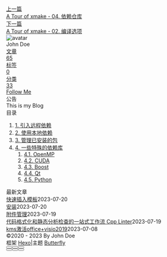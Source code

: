 <!DOCTYPE html><html lang="zh-CN" data-theme="light"><head><meta charset="UTF-8"><meta http-equiv="X-UA-Compatible" content="IE=edge"><meta name="viewport" content="width=device-width, initial-scale=1.0, maximum-scale=1.0"><title>A Tour of xmake - 03. 依赖管理 | Hexo</title><meta name="author" content="John Doe"><meta name="copyright" content="John Doe"><meta name="format-detection" content="telephone=no"><meta name="theme-color" content="#ffffff"><meta name="description" content="引入远程依赖xmake中引入远程依赖的形式非常简单，一行add_requires语句即可。以imgui为例，建立目录结构如下 1234root|- src    |- main.cpp|- xmake.lua  源文件来自imgui的示例文件main.cpp，在文件的开头需要加一行#include &quot;imgui_impl_opengl3_loader.h&quot;。xmake.lua文">
<meta property="og:type" content="article">
<meta property="og:title" content="A Tour of xmake - 03. 依赖管理">
<meta property="og:url" content="http://example.com/posts/%E5%AD%A6%E4%B9%A0/Xmake/a-tour-of-xmake-03-%E4%BE%9D%E8%B5%96%E7%AE%A1%E7%90%86.md">
<meta property="og:site_name" content="Hexo">
<meta property="og:description" content="引入远程依赖xmake中引入远程依赖的形式非常简单，一行add_requires语句即可。以imgui为例，建立目录结构如下 1234root|- src    |- main.cpp|- xmake.lua  源文件来自imgui的示例文件main.cpp，在文件的开头需要加一行#include &quot;imgui_impl_opengl3_loader.h&quot;。xmake.lua文">
<meta property="og:locale" content="zh_CN">
<meta property="og:image" content="https://i.loli.net/2021/02/24/5O1day2nriDzjSu.png">
<meta property="article:published_time" content="2023-05-04T02:09:52.000Z">
<meta property="article:modified_time" content="2023-05-04T02:14:50.184Z">
<meta property="article:author" content="John Doe">
<meta name="twitter:card" content="summary">
<meta name="twitter:image" content="https://i.loli.net/2021/02/24/5O1day2nriDzjSu.png"><link rel="shortcut icon" href="/img/web/favicon.png"><link rel="canonical" href="http://example.com/posts/%E5%AD%A6%E4%B9%A0/Xmake/a-tour-of-xmake-03-%E4%BE%9D%E8%B5%96%E7%AE%A1%E7%90%86.md"><link rel="preconnect" href="//cdn.jsdelivr.net"/><link rel="preconnect" href="//busuanzi.ibruce.info"/><link rel="stylesheet" href="/css/index.css"><link rel="stylesheet" href="https://cdn.jsdelivr.net/npm/@fortawesome/fontawesome-free/css/all.min.css" media="print" onload="this.media='all'"><link rel="stylesheet" href="https://cdn.jsdelivr.net/npm/@fancyapps/ui/dist/fancybox.min.css" media="print" onload="this.media='all'"><script>const GLOBAL_CONFIG = { 
  root: '/',
  algolia: undefined,
  localSearch: undefined,
  translate: undefined,
  noticeOutdate: undefined,
  highlight: {"plugin":"highlighjs","highlightCopy":true,"highlightLang":true,"highlightHeightLimit":false},
  copy: {
    success: '复制成功',
    error: '复制错误',
    noSupport: '浏览器不支持'
  },
  relativeDate: {
    homepage: false,
    post: false
  },
  runtime: '',
  date_suffix: {
    just: '刚刚',
    min: '分钟前',
    hour: '小时前',
    day: '天前',
    month: '个月前'
  },
  copyright: undefined,
  lightbox: 'fancybox',
  Snackbar: undefined,
  source: {
    justifiedGallery: {
      js: 'https://cdn.jsdelivr.net/npm/flickr-justified-gallery/dist/fjGallery.min.js',
      css: 'https://cdn.jsdelivr.net/npm/flickr-justified-gallery/dist/fjGallery.min.css'
    }
  },
  isPhotoFigcaption: false,
  islazyload: false,
  isAnchor: false,
  percent: {
    toc: true,
    rightside: false,
  }
}</script><script id="config-diff">var GLOBAL_CONFIG_SITE = {
  title: 'A Tour of xmake - 03. 依赖管理',
  isPost: true,
  isHome: false,
  isHighlightShrink: false,
  isToc: true,
  postUpdate: '2023-05-04 10:14:50'
}</script><noscript><style type="text/css">
  #nav {
    opacity: 1
  }
  .justified-gallery img {
    opacity: 1
  }

  #recent-posts time,
  #post-meta time {
    display: inline !important
  }
</style></noscript><script>(win=>{
    win.saveToLocal = {
      set: function setWithExpiry(key, value, ttl) {
        if (ttl === 0) return
        const now = new Date()
        const expiryDay = ttl * 86400000
        const item = {
          value: value,
          expiry: now.getTime() + expiryDay,
        }
        localStorage.setItem(key, JSON.stringify(item))
      },

      get: function getWithExpiry(key) {
        const itemStr = localStorage.getItem(key)

        if (!itemStr) {
          return undefined
        }
        const item = JSON.parse(itemStr)
        const now = new Date()

        if (now.getTime() > item.expiry) {
          localStorage.removeItem(key)
          return undefined
        }
        return item.value
      }
    }
  
    win.getScript = url => new Promise((resolve, reject) => {
      const script = document.createElement('script')
      script.src = url
      script.async = true
      script.onerror = reject
      script.onload = script.onreadystatechange = function() {
        const loadState = this.readyState
        if (loadState && loadState !== 'loaded' && loadState !== 'complete') return
        script.onload = script.onreadystatechange = null
        resolve()
      }
      document.head.appendChild(script)
    })
  
    win.getCSS = (url,id = false) => new Promise((resolve, reject) => {
      const link = document.createElement('link')
      link.rel = 'stylesheet'
      link.href = url
      if (id) link.id = id
      link.onerror = reject
      link.onload = link.onreadystatechange = function() {
        const loadState = this.readyState
        if (loadState && loadState !== 'loaded' && loadState !== 'complete') return
        link.onload = link.onreadystatechange = null
        resolve()
      }
      document.head.appendChild(link)
    })
  
      win.activateDarkMode = function () {
        document.documentElement.setAttribute('data-theme', 'dark')
        if (document.querySelector('meta[name="theme-color"]') !== null) {
          document.querySelector('meta[name="theme-color"]').setAttribute('content', '#0d0d0d')
        }
      }
      win.activateLightMode = function () {
        document.documentElement.setAttribute('data-theme', 'light')
        if (document.querySelector('meta[name="theme-color"]') !== null) {
          document.querySelector('meta[name="theme-color"]').setAttribute('content', '#ffffff')
        }
      }
      const t = saveToLocal.get('theme')
    
          if (t === 'dark') activateDarkMode()
          else if (t === 'light') activateLightMode()
        
      const asideStatus = saveToLocal.get('aside-status')
      if (asideStatus !== undefined) {
        if (asideStatus === 'hide') {
          document.documentElement.classList.add('hide-aside')
        } else {
          document.documentElement.classList.remove('hide-aside')
        }
      }
    
    const detectApple = () => {
      if(/iPad|iPhone|iPod|Macintosh/.test(navigator.userAgent)){
        document.documentElement.classList.add('apple')
      }
    }
    detectApple()
    })(window)</script><meta name="generator" content="Hexo 6.3.0"></head><body><div id="sidebar"><div id="menu-mask"></div><div id="sidebar-menus"><div class="avatar-img is-center"><img src="https://i.loli.net/2021/02/24/5O1day2nriDzjSu.png" onerror="onerror=null;src='/img/web/friend_404.gif'" alt="avatar"/></div><div class="sidebar-site-data site-data is-center"><a href="/archives/"><div class="headline">文章</div><div class="length-num">65</div></a><a href="/tags/"><div class="headline">标签</div><div class="length-num">0</div></a><a href="/categories/"><div class="headline">分类</div><div class="length-num">33</div></a></div><hr/><div class="menus_items"><div class="menus_item"><a class="site-page" href="/"><i class="fa-fw fas fa-home"></i><span> 首页</span></a></div><div class="menus_item"><a class="site-page" href="/archives/"><i class="fa-fw fas fa-archive"></i><span> 时间轴</span></a></div><div class="menus_item"><a class="site-page" href="/tags/"><i class="fa-fw fas fa-tags"></i><span> 标签</span></a></div><div class="menus_item"><a class="site-page" href="/categories/"><i class="fa-fw fas fa-folder-open"></i><span> 分类</span></a></div><div class="menus_item"><a class="site-page" href="/link/"><i class="fa-fw fas fa-link"></i><span> 友链</span></a></div><div class="menus_item"><a class="site-page" href="/about/"><i class="fa-fw fas fa-heart"></i><span> 关于</span></a></div></div></div></div><div class="post" id="body-wrap"><header class="post-bg" id="page-header" style="background: linear-gradient(20deg, #0062be, #925696, #cc426e, #fb0347)"><nav id="nav"><span id="blog-info"><a href="/" title="Hexo"><span class="site-name">Hexo</span></a></span><div id="menus"><div class="menus_items"><div class="menus_item"><a class="site-page" href="/"><i class="fa-fw fas fa-home"></i><span> 首页</span></a></div><div class="menus_item"><a class="site-page" href="/archives/"><i class="fa-fw fas fa-archive"></i><span> 时间轴</span></a></div><div class="menus_item"><a class="site-page" href="/tags/"><i class="fa-fw fas fa-tags"></i><span> 标签</span></a></div><div class="menus_item"><a class="site-page" href="/categories/"><i class="fa-fw fas fa-folder-open"></i><span> 分类</span></a></div><div class="menus_item"><a class="site-page" href="/link/"><i class="fa-fw fas fa-link"></i><span> 友链</span></a></div><div class="menus_item"><a class="site-page" href="/about/"><i class="fa-fw fas fa-heart"></i><span> 关于</span></a></div></div><div id="toggle-menu"><a class="site-page" href="javascript:void(0);"><i class="fas fa-bars fa-fw"></i></a></div></div></nav><div id="post-info"><h1 class="post-title">A Tour of xmake - 03. 依赖管理</h1><div id="post-meta"><div class="meta-firstline"><span class="post-meta-date"><i class="far fa-calendar-alt fa-fw post-meta-icon"></i><span class="post-meta-label">发表于</span><time class="post-meta-date-created" datetime="2023-05-04T02:09:52.000Z" title="发表于 2023-05-04 10:09:52">2023-05-04</time><span class="post-meta-separator">|</span><i class="fas fa-history fa-fw post-meta-icon"></i><span class="post-meta-label">更新于</span><time class="post-meta-date-updated" datetime="2023-05-04T02:14:50.184Z" title="更新于 2023-05-04 10:14:50">2023-05-04</time></span><span class="post-meta-categories"><span class="post-meta-separator">|</span><i class="fas fa-inbox fa-fw post-meta-icon"></i><a class="post-meta-categories" href="/categories/%E5%AD%A6%E4%B9%A0/">学习</a><i class="fas fa-angle-right post-meta-separator"></i><i class="fas fa-inbox fa-fw post-meta-icon"></i><a class="post-meta-categories" href="/categories/%E5%AD%A6%E4%B9%A0/Xmake/">Xmake</a></span></div><div class="meta-secondline"><span class="post-meta-separator">|</span><span class="post-meta-pv-cv" id="" data-flag-title="A Tour of xmake - 03. 依赖管理"><i class="far fa-eye fa-fw post-meta-icon"></i><span class="post-meta-label">阅读量:</span><span id="busuanzi_value_page_pv"><i class="fa-solid fa-spinner fa-spin"></i></span></span></div></div></div></header><main class="layout" id="content-inner"><div id="post"><article class="post-content" id="article-container"><h2 id="引入远程依赖"><a href="#引入远程依赖" class="headerlink" title="引入远程依赖"></a>引入远程依赖</h2><p>xmake中引入远程依赖的形式非常简单，一行<code>add_requires</code>语句即可。以imgui为例，建立目录结构如下</p>
<figure class="highlight text"><table><tr><td class="gutter"><pre><span class="line">1</span><br><span class="line">2</span><br><span class="line">3</span><br><span class="line">4</span><br></pre></td><td class="code"><pre><span class="line">root</span><br><span class="line">|- src</span><br><span class="line">    |- main.cpp</span><br><span class="line">|- xmake.lua</span><br></pre></td></tr></table></figure>

<p>源文件来自imgui的示例文件<a href="https://link.zhihu.com/?target=https://github.com/ocornut/imgui/blob/v1.88/examples/example_glfw_opengl3/main.cpp">main.cpp</a>，在文件的开头需要加一行<code>#include &quot;imgui_impl_opengl3_loader.h&quot;</code>。xmake.lua文件内容如下</p>
<figure class="highlight lua"><table><tr><td class="gutter"><pre><span class="line">1</span><br><span class="line">2</span><br><span class="line">3</span><br><span class="line">4</span><br><span class="line">5</span><br><span class="line">6</span><br></pre></td><td class="code"><pre><span class="line">add_rules(<span class="string">&quot;mode.debug&quot;</span>, <span class="string">&quot;mode.release&quot;</span>)</span><br><span class="line">add_requires(<span class="string">&quot;imgui 1.88&quot;</span>, &#123;configs = &#123;glfw_opengl3 = <span class="literal">true</span>&#125;&#125;)</span><br><span class="line">target(<span class="string">&quot;imgui-demo&quot;</span>)</span><br><span class="line">    set_kind(<span class="string">&quot;binary&quot;</span>)</span><br><span class="line">    add_files(<span class="string">&quot;src/main.cpp&quot;</span>)</span><br><span class="line">    add_packages(<span class="string">&quot;imgui&quot;</span>)</span><br></pre></td></tr></table></figure>

<p>这里用到了<code>add_requires</code>语句。这一语句的基本用法为</p>
<figure class="highlight lua"><table><tr><td class="gutter"><pre><span class="line">1</span><br></pre></td><td class="code"><pre><span class="line">add_requires(<span class="string">&quot;&lt;package&gt; &lt;version-range&gt;&quot;</span>, &#123;&lt;options&gt;, configs = &#123;&lt;<span class="built_in">config</span>-options&gt;&#125;&#125;)</span><br></pre></td></tr></table></figure>

<ul>
<li><p><code>&lt;package&gt;</code>顾名思义表示包名，一个包在xmake-repo中的名字可能与想象中不同，这时需要到<a href="https://link.zhihu.com/?target=https://xrepo.xmake.io/%23/">xrepo</a>网站查证，或者在本地命令行运行<code>xrepo search &lt;package&gt;</code>来查证。如果需要的包尚未收录，也不用着急，后面还会介绍其他引入依赖的方式。</p>
</li>
<li><p><code>&lt;version-range&gt;</code>表示版本范围。xmake支持多种版本范围声明，以下几种声明都是合法的：</p>
</li>
<li><p><code>mylib 1.x</code></p>
</li>
<li><p><code>mylib &gt;=1.0.0 &lt;1.2.0</code></p>
</li>
<li><p><code>mylib ~1.0.3</code> 详细的语义版本范围见<a href="https://link.zhihu.com/?target=https://github.com/uael/sv%23versions">uael&#x2F;sv</a>。</p>
</li>
<li><p><code>&lt;options&gt;</code>包含了一系列限定选项，例如<code>&#123;system = true&#125;</code>表示仅从系统查找，<code>&#123;optional = true&#125;</code>表示允许查找和安装都失败，<code>&#123;verify = false&#125;</code>表示跳过验证强制启用声明的版本，等等。</p>
</li>
<li><p><code>&lt;config-options&gt;</code>用于声明包本身的构建选项。这一选项因项目而异，常用有<code>&#123;shared = true&#125;</code>表示使用动态库等。一个包可更改的构建选项可以用<code>xrepo info &lt;package&gt;</code>查看。</p>
</li>
</ul>
<p>从上面的xmake.lua代码片段还可以看到一个语句<code>add_packages</code>。这一语句的作用是将引入的第三方库导入对应的target作为依赖。这一语句作用的target在编译时会自动带上第三方库的头文件目录，链接到第三方库，并设置第三方库可能带来的一些编译参数。默认情况下，引入的头文件目录不会继承给子target，但是可以用<code>add_packages(&lt;package&gt;, &#123;public = true&#125;)</code>来更改这一默认行为。</p>
<p>上述代码设置好之后，输入<code>xmake</code>编译，<code>xmake run</code>运行，就可以看到imgui的demo窗口了。是不是很简单呢？</p>
<p>imgui是一个比较简单的库，没有太多的依赖项。然而，对于一些更复杂的库，他们本身又依赖其他的库，最终形成一个<strong>依赖链</strong>。仅仅更改库本身的选项，而不处理依赖链的选项，很容易造成依赖链上的库冲突。为了减少这种冲突现象，xmake也提供了修改依赖链上库的语句：<code>add_requireconfs</code>。例如，libpng依赖zlib，要是希望libpng和zlib都被编译为动态链接库，则应该使用如下语句：</p>
<figure class="highlight lua"><table><tr><td class="gutter"><pre><span class="line">1</span><br><span class="line">2</span><br></pre></td><td class="code"><pre><span class="line">add_requires(<span class="string">&quot;libpng&quot;</span>, &#123;configs = &#123;shared = <span class="literal">true</span>&#125;&#125;)</span><br><span class="line">add_requireconfs(<span class="string">&quot;libpng.zlib&quot;</span>, &#123;configs = &#123;shared = <span class="literal">true</span>&#125;&#125;)</span><br></pre></td></tr></table></figure>

<p>如果还希望使用的zlib为1.2.12版本，则可以这样写：</p>
<figure class="highlight lua"><table><tr><td class="gutter"><pre><span class="line">1</span><br><span class="line">2</span><br></pre></td><td class="code"><pre><span class="line">add_requires(<span class="string">&quot;libpng&quot;</span>, &#123;configs = &#123;shared = <span class="literal">true</span>&#125;&#125;)</span><br><span class="line">add_requireconfs(<span class="string">&quot;libpng.zlib&quot;</span>, &#123;version = <span class="string">&quot;1.2.12&quot;</span>, configs = &#123;shared = <span class="literal">true</span>&#125;&#125;)</span><br></pre></td></tr></table></figure>

<p>这一功能还可以用于解决菱形依赖问题。xmake中，可以用一行语句使依赖链上的每一个依赖zlib的包都依赖同一个zlib包（这时依赖链变成依赖图）：</p>
<figure class="highlight lua"><table><tr><td class="gutter"><pre><span class="line">1</span><br></pre></td><td class="code"><pre><span class="line">add_requireconfs(<span class="string">&quot;*.zlib&quot;</span>, &#123;version = <span class="string">&quot;1.2.12&quot;</span>, configs = &#123;shared = <span class="literal">true</span>&#125;&#125;)</span><br></pre></td></tr></table></figure>

<p>关于<code>add_requireconfs</code>的更多用法，请参考xmake官方文档。</p>
<blockquote>
<p>Tips. 对于远程依赖，依赖的引入可能导致构建一致性被破坏。要想固定远程依赖的版本，xmake也有相应的语句。只需要在<code>add_requires</code>之前写 <code>lua set_policy(&quot;package.requires_lock&quot;, true)</code> 这时，在第一次构建成功后会生成<code>xmake-requires.lock</code>文件。这一文件存在时，所有依赖的版本将被固定，不会自动升级。如果能将<code>xmake-requires.lock</code>上传到git，其他人在编译你的项目时再也不会因为依赖版本不匹配而烦恼了！</p>
</blockquote>
<h2 id="使用本地依赖"><a href="#使用本地依赖" class="headerlink" title="使用本地依赖"></a>使用本地依赖</h2><p>第0节-简介中提到，xmake可以使用来自系统包管理器、vcpkg、conan、conda等多个包管理器的包。这些包的引入丰富了xmake支持的第三方库源，即使xmake-repo未能收录的包，也可以通过这些方式间接引入。部分包在包描述文件中已经写有搜索部分，直接使用<code>add_requires</code>就可以自动从系统查找，例如<code>cuda</code>；而其他包则需要显示说明第三方包管理器源。引入其他包管理器的包基本语法仍是使用<code>add_requires</code>：</p>
<figure class="highlight lua"><table><tr><td class="gutter"><pre><span class="line">1</span><br><span class="line">2</span><br><span class="line">3</span><br><span class="line">4</span><br></pre></td><td class="code"><pre><span class="line">add_requires(<span class="string">&quot;conan::poco/1.12.1&quot;</span>, &#123;alias = <span class="string">&quot;poco&quot;</span>,</span><br><span class="line">    configs = &#123;settings = &#123;<span class="string">&quot;compiler=gcc&quot;</span>, <span class="string">&quot;compiler.libcxx=libstdc++11&quot;</span>&#125;&#125;&#125;)</span><br><span class="line">add_requires(<span class="string">&quot;apt::libudev-dev&quot;</span>, &#123;alias = <span class="string">&quot;libudev&quot;</span>&#125;)</span><br><span class="line">add_requires(<span class="string">&quot;conda::openssl&quot;</span>, &#123;alias = <span class="string">&quot;openssl&quot;</span>&#125;)</span><br></pre></td></tr></table></figure>

<p>各个包管理器的参数设置方式可以在官方文档中找到。这里设置alias别名的好处是后面使用<code>add_packages</code>添加包时较为简单，无需考虑包的来源。需要注意的是，Windows上包管理器安装的包需要注意其runtime是静态还是动态。xmake默认使用静态runtime，但是大部分其他包管理器默认使用动态runtime。可以使用如下语句切换xmake默认runtime为动态：</p>
<figure class="highlight lua"><table><tr><td class="gutter"><pre><span class="line">1</span><br></pre></td><td class="code"><pre><span class="line">set_runtimes(<span class="string">&quot;MD&quot;</span>)</span><br></pre></td></tr></table></figure>

<p>这一语句通常放在所有target声明之前，全局生效，以避免链接冲突。</p>
<p>对于包管理器未收录的包，xmake还支持从pkg-config文件和cmake文件中查找。其使用方法也类似于包管理器：</p>
<figure class="highlight lua"><table><tr><td class="gutter"><pre><span class="line">1</span><br><span class="line">2</span><br><span class="line">3</span><br></pre></td><td class="code"><pre><span class="line">add_requires(<span class="string">&quot;pkg-config::cairo&quot;</span>, &#123;alias = <span class="string">&quot;cairo&quot;</span>&#125;)</span><br><span class="line">add_requires(<span class="string">&quot;cmake::Vulkan&quot;</span>, &#123;alias = <span class="string">&quot;vulkan&quot;</span>,</span><br><span class="line">    configs = &#123;envs = &#123;CMAKE_PREFIX_PATH = <span class="string">&quot;/usr/local/vulkan-sdk&quot;</span>&#125;&#125;&#125;)</span><br></pre></td></tr></table></figure>

<p>从cmake查找包的功能还不是很成熟，如果遇到问题，请在GitHub的讨论区或issue报告。</p>
<p>如果上述方案都不奏效，怎么办呢？一种办法是回归最原始的依赖管理——submodule形式，使用submodule将第三方库的源码也作为项目的一部分。这时可以写一个xmake.lua来编译第三方库，使用<code>includes</code>语句来引入第三方库，例如</p>
<figure class="highlight lua"><table><tr><td class="gutter"><pre><span class="line">1</span><br><span class="line">2</span><br><span class="line">3</span><br><span class="line">4</span><br><span class="line">5</span><br><span class="line">6</span><br></pre></td><td class="code"><pre><span class="line">add_rules(<span class="string">&quot;mode.debug&quot;</span>, <span class="string">&quot;mode.release&quot;</span>)</span><br><span class="line">includes(<span class="string">&quot;third_party/dep1&quot;</span>)</span><br><span class="line">target(<span class="string">&quot;example1&quot;</span>)</span><br><span class="line">    set_kind(<span class="string">&quot;binary&quot;</span>)</span><br><span class="line">    add_deps(<span class="string">&quot;dep1&quot;</span>)</span><br><span class="line">    add_files(<span class="string">&quot;examples/example1.cpp&quot;</span>)</span><br></pre></td></tr></table></figure>

<p>这种方法对中小型依赖都比较方便。一般情况下，使用cmake 1000行左右的构建文件，使用xmake重写只用大概200行。另一种办法就是下一节要讲到的依赖仓库功能了。你可以自己编写自己的包描述文件，xmake会将你自己编写的包像已经收录到xmake-repo中一样处理。当然，如果能将你编写的包描述文件贡献到xmake-repo中造福后人，那就更好了！</p>
<h2 id="管理已安装的包"><a href="#管理已安装的包" class="headerlink" title="管理已安装的包"></a>管理已安装的包</h2><blockquote>
<p>Tips. xmake默认会将第三方库安装到<code>~/.xmake</code>文件夹下（Windows上为<code>C:\Users\&lt;username&gt;\Appdata\Local\.xmake</code>）。这一行为可以通过环境变量<code>XMAKE_PKG_CACHEDIR</code>和<code>XMAKE_PKG_INSTALLDIR</code>更改。</p>
</blockquote>
<p>xmake使用xrepo命令作为单独的包管理命令。xrepo的一些常用功能列举如下：</p>
<ul>
<li><code>xrepo search &lt;package&gt;</code>：用于搜索含有特定字符串的包。如果有浏览器，也可以使用<a href="https://link.zhihu.com/?target=https://xrepo.xmake.io/%23/">xrepo</a>网站的搜索功能。</li>
<li><code>xrepo info &lt;package&gt;</code>：用于查看包的详细信息。</li>
<li><code>xrepo scan</code>：用于查看所有已安装的包。</li>
<li><code>xrepo clean</code>：用于清理安装远程包时的缓存，以及清理一段时间内未使用过的包。</li>
<li><code>xrepo install &lt;package&gt;</code>：用于安装远程包到本地。可以使用<code>-f</code>参数声明远程包的构建选项。</li>
<li><code>xrepo remove &lt;package&gt;</code>：用于移除本地包。这一命令只会移除默认参数的本地包，要想完全移除，需要加上<code>--all</code>参数。</li>
</ul>
<p>xrepo命令还有一些非常强大的功能，这些功能将在后面的章节中展开。</p>
<h2 id="一些特殊的依赖库"><a href="#一些特殊的依赖库" class="headerlink" title="一些特殊的依赖库"></a>一些特殊的依赖库</h2><h3 id="OpenMP"><a href="#OpenMP" class="headerlink" title="OpenMP"></a>OpenMP</h3><figure class="highlight lua"><table><tr><td class="gutter"><pre><span class="line">1</span><br></pre></td><td class="code"><pre><span class="line">add_requires(<span class="string">&quot;openmp&quot;</span>)</span><br></pre></td></tr></table></figure>

<p>可用的configs： - <code>runtime</code>：设置OpenMP提供商。有<code>default</code>和<code>custom</code>两种选项，默认使用第一种，即使用平台默认的OpenMP，对msvc为内置的OpenMP实现vcomp，对gcc采用libgomp，对clang采用libomp。如果想要使用其他的实现，可以设置该项为<code>custom</code>，然后自己手动链接其他openmp实现。 - <code>experimental</code>：启用实验性的OpenMP功能，目前仅对msvc生效。</p>
<h3 id="CUDA"><a href="#CUDA" class="headerlink" title="CUDA"></a>CUDA</h3><p>正常使用CUDA语言无需引入依赖，使用<code>add_files</code>添加.cu源文件即可。由于NVIDIA不开放CUDA的脚本安装，xmake并不执行CUDA的下载安装部分，使用CUDA需要用户自行在机器上安装好CUDA。如果CUDA Toolkit安装在默认位置，configure阶段可以直接设置使用的CUDA版本：</p>
<figure class="highlight text"><table><tr><td class="gutter"><pre><span class="line">1</span><br></pre></td><td class="code"><pre><span class="line">$ xmake config --cuda=11.7</span><br></pre></td></tr></table></figure>

<p>否则，需要声明CUDA Toolkit的安装位置：</p>
<figure class="highlight text"><table><tr><td class="gutter"><pre><span class="line">1</span><br></pre></td><td class="code"><pre><span class="line">$ xmake config --cuda=/path/to/cuda-toolkit</span><br></pre></td></tr></table></figure>

<p>当使用CUDA提供的库（cublas，cusolver等）时，这才需要引入依赖。引入CUDA依赖的语句为</p>
<figure class="highlight lua"><table><tr><td class="gutter"><pre><span class="line">1</span><br></pre></td><td class="code"><pre><span class="line">add_requires(<span class="string">&quot;cuda&quot;</span>, &#123;configs = &#123;utils = &#123;<span class="string">&quot;cublas&quot;</span>, <span class="string">&quot;cusolver&quot;</span>, ...&#125;&#125;&#125;)</span><br></pre></td></tr></table></figure>

<p>之后正常使用<code>add_packages</code>添加依赖即可。</p>
<h3 id="Boost"><a href="#Boost" class="headerlink" title="Boost"></a>Boost</h3><p>Boost是一个很多库的集合，xmake中使用configs控制需要安装的组件。如果只使用Boost纯头文件的部分，直接<code>add_requires(&quot;boost&quot;)</code>即可。如果用到Boost需要编译安装的组件（例如filesystem，serialization）可以用如下语句：</p>
<figure class="highlight lua"><table><tr><td class="gutter"><pre><span class="line">1</span><br></pre></td><td class="code"><pre><span class="line">add_requires(<span class="string">&quot;boost&quot;</span>, &#123;configs = &#123;filesystem = <span class="literal">true</span>, serialization = <span class="literal">true</span>, ...&#125;&#125;)</span><br></pre></td></tr></table></figure>

<p>如果图方便，可以直接安装boost的所有组件：</p>
<figure class="highlight lua"><table><tr><td class="gutter"><pre><span class="line">1</span><br></pre></td><td class="code"><pre><span class="line">add_requires(<span class="string">&quot;boost&quot;</span>, &#123;configs = &#123;all = <span class="literal">true</span>&#125;&#125;)</span><br></pre></td></tr></table></figure>

<p>很多第三方库依赖boost。为了避免菱形依赖问题，最好能自行分析好同时满足项目要求与第三方库要求的boost配置，然后使用<code>add_requireconfs</code>进行设置。</p>
<figure class="highlight lua"><table><tr><td class="gutter"><pre><span class="line">1</span><br><span class="line">2</span><br><span class="line">3</span><br></pre></td><td class="code"><pre><span class="line"><span class="keyword">local</span> boost_configs = &#123;filesystem = <span class="literal">true</span>, serialization = <span class="literal">true</span>, ...&#125;</span><br><span class="line">add_requires(<span class="string">&quot;boost 1.79.0&quot;</span>, &#123;configs = boost_configs&#125;)</span><br><span class="line">add_requireconfs(<span class="string">&quot;*.boost&quot;</span>, &#123;version = <span class="string">&quot;1.79.0&quot;</span>, configs = boost_configs&#125;)</span><br></pre></td></tr></table></figure>

<h3 id="Qt"><a href="#Qt" class="headerlink" title="Qt"></a>Qt</h3><p>Qt是一个非常庞大的C++类库，xmake针对Qt做了特殊处理，部分语句有所变化。类似CUDA，Qt的安装较为复杂，最好能自行安装好Qt，由xmake来查找。xmake目前提供了部分Qt库的下载安装功能，但尚不完整。安装Qt后，可以在configure阶段设置Qt安装位置：</p>
<figure class="highlight text"><table><tr><td class="gutter"><pre><span class="line">1</span><br></pre></td><td class="code"><pre><span class="line">$ xmake config --qt=/path/to/qt</span><br></pre></td></tr></table></figure>

<p>Qt不仅提供了一系列类库，还提供了moc、uic等代码生成器，并通过这些生成器对C++语言进行了扩展，因此<code>add_requires</code>无法满足Qt的需要。这时就该<code>add_rules</code>来发挥作用了。对于一个Qt Widget Application，写法如下：</p>
<figure class="highlight lua"><table><tr><td class="gutter"><pre><span class="line">1</span><br><span class="line">2</span><br><span class="line">3</span><br><span class="line">4</span><br><span class="line">5</span><br><span class="line">6</span><br><span class="line">7</span><br></pre></td><td class="code"><pre><span class="line">add_rules(<span class="string">&quot;mode.debug&quot;</span>, <span class="string">&quot;mode.release&quot;</span>)</span><br><span class="line">target(<span class="string">&quot;qtmain&quot;</span>)</span><br><span class="line">    set_kind(<span class="string">&quot;binary&quot;</span>)</span><br><span class="line">    add_rules(<span class="string">&quot;qt.widget&quot;</span>)</span><br><span class="line">    add_files(<span class="string">&quot;src/*.cpp&quot;</span>)</span><br><span class="line">    add_files(<span class="string">&quot;src/*.h&quot;</span>) <span class="comment">-- pass header files to qt meta-object-compiler(moc)</span></span><br><span class="line">    add_frameworks(<span class="string">&quot;QtCore&quot;</span>, <span class="string">&quot;QtGui&quot;</span>, <span class="string">&quot;QtWidgets&quot;</span>) <span class="comment">-- set enabled qt frameworks</span></span><br></pre></td></tr></table></figure>

<p>关于Qt程序的更多细节，请参考官方文档。</p>
<blockquote>
<p>Tips. <code>add_frameworks</code>的本来作用是在Mac OS上添加Framework依赖，例如<code>add_frameworks(&quot;CoreFoundation&quot;)</code>。只有在Qt程序中才可以用来表示启用Qt Framework。</p>
</blockquote>
<h3 id="Python"><a href="#Python" class="headerlink" title="Python"></a>Python</h3><p>如果系统已安装有python3，可以用</p>
<figure class="highlight lua"><table><tr><td class="gutter"><pre><span class="line">1</span><br></pre></td><td class="code"><pre><span class="line">add_requires(<span class="string">&quot;python 3.x&quot;</span>, &#123;system = <span class="literal">true</span>, kind = <span class="string">&quot;binary&quot;</span>&#125;)</span><br></pre></td></tr></table></figure>

<p>引入python解释器作为依赖。如果xmake没有找到python解释器，就会报错。如果要引入python作为库链接到程序，去掉<code>kind</code>设定即可：</p>
<figure class="highlight lua"><table><tr><td class="gutter"><pre><span class="line">1</span><br></pre></td><td class="code"><pre><span class="line">add_requires(<span class="string">&quot;python 3.x&quot;</span>, &#123;system = <span class="literal">true</span>&#125;)</span><br></pre></td></tr></table></figure>

<p>xmake还提供python的下载安装功能。如果不想使用系统上的python，可以使用xmake安装的python：</p>
<figure class="highlight lua"><table><tr><td class="gutter"><pre><span class="line">1</span><br></pre></td><td class="code"><pre><span class="line">add_requires(<span class="string">&quot;python 3.x&quot;</span>, &#123;system = <span class="literal">false</span>&#125;)</span><br></pre></td></tr></table></figure>

<p>如果使用xmake安装的python，在项目根目录运行<code>xrepo env shell</code>即可进入虚拟环境，执行<code>python</code>进入python解释器，执行<code>pip install numpy ...</code>来安装python的各种包。在虚拟环境执行的操作都会保存，直到这次python安装被清理。运行<code>xrepo remove --all python</code>可以交互式地移除xmake安装的python包。</p>
<blockquote>
<p>Tips. 如果系统上尚未安装python，xmake提供了一键下载安装激活python环境的命令： <code>shell $ xrepo env -b python3 shell</code></p>
</blockquote>
</article><div class="post-copyright"><div class="post-copyright__author"><span class="post-copyright-meta">文章作者: </span><span class="post-copyright-info"><a href="http://example.com">John Doe</a></span></div><div class="post-copyright__type"><span class="post-copyright-meta">文章链接: </span><span class="post-copyright-info"><a href="http://example.com/posts/%E5%AD%A6%E4%B9%A0/Xmake/a-tour-of-xmake-03-%E4%BE%9D%E8%B5%96%E7%AE%A1%E7%90%86.md">http://example.com/posts/%E5%AD%A6%E4%B9%A0/Xmake/a-tour-of-xmake-03-%E4%BE%9D%E8%B5%96%E7%AE%A1%E7%90%86.md</a></span></div><div class="post-copyright__notice"><span class="post-copyright-meta">版权声明: </span><span class="post-copyright-info">本博客所有文章除特别声明外，均采用 <a href="https://creativecommons.org/licenses/by-nc-sa/4.0/" target="_blank">CC BY-NC-SA 4.0</a> 许可协议。转载请注明来自 <a href="http://example.com" target="_blank">Hexo</a>！</span></div></div><div class="tag_share"><div class="post-meta__tag-list"></div><div class="post_share"><div class="social-share" data-image="https://i.loli.net/2021/02/24/5O1day2nriDzjSu.png" data-sites="facebook,twitter,wechat,weibo,qq"></div><link rel="stylesheet" href="https://cdn.jsdelivr.net/npm/butterfly-extsrc/sharejs/dist/css/share.min.css" media="print" onload="this.media='all'"><script src="https://cdn.jsdelivr.net/npm/butterfly-extsrc/sharejs/dist/js/social-share.min.js" defer></script></div></div><nav class="pagination-post" id="pagination"><div class="prev-post pull-left"><a href="/posts/%E5%AD%A6%E4%B9%A0/Xmake/a-tour-of-xmake-04-%E4%BE%9D%E8%B5%96%E4%BB%93%E5%BA%93.md" title="A Tour of xmake - 04. 依赖仓库"><div class="cover" style="background: var(--default-bg-color)"></div><div class="pagination-info"><div class="label">上一篇</div><div class="prev_info">A Tour of xmake - 04. 依赖仓库</div></div></a></div><div class="next-post pull-right"><a href="/posts/%E5%AD%A6%E4%B9%A0/Xmake/a-tour-of-xmake-02-%E7%BC%96%E8%AF%91%E9%80%89%E9%A1%B9.md" title="A Tour of xmake - 02. 编译选项"><div class="cover" style="background: var(--default-bg-color)"></div><div class="pagination-info"><div class="label">下一篇</div><div class="next_info">A Tour of xmake - 02. 编译选项</div></div></a></div></nav></div><div class="aside-content" id="aside-content"><div class="card-widget card-info"><div class="is-center"><div class="avatar-img"><img src="https://i.loli.net/2021/02/24/5O1day2nriDzjSu.png" onerror="this.onerror=null;this.src='/img/web/friend_404.gif'" alt="avatar"/></div><div class="author-info__name">John Doe</div><div class="author-info__description"></div></div><div class="card-info-data site-data is-center"><a href="/archives/"><div class="headline">文章</div><div class="length-num">65</div></a><a href="/tags/"><div class="headline">标签</div><div class="length-num">0</div></a><a href="/categories/"><div class="headline">分类</div><div class="length-num">33</div></a></div><a id="card-info-btn" target="_blank" rel="noopener" href="https://github.com/xxxxxx"><i class="fab fa-github"></i><span>Follow Me</span></a></div><div class="card-widget card-announcement"><div class="item-headline"><i class="fas fa-bullhorn fa-shake"></i><span>公告</span></div><div class="announcement_content">This is my Blog</div></div><div class="sticky_layout"><div class="card-widget" id="card-toc"><div class="item-headline"><i class="fas fa-stream"></i><span>目录</span><span class="toc-percentage"></span></div><div class="toc-content"><ol class="toc"><li class="toc-item toc-level-2"><a class="toc-link" href="#%E5%BC%95%E5%85%A5%E8%BF%9C%E7%A8%8B%E4%BE%9D%E8%B5%96"><span class="toc-number">1.</span> <span class="toc-text">引入远程依赖</span></a></li><li class="toc-item toc-level-2"><a class="toc-link" href="#%E4%BD%BF%E7%94%A8%E6%9C%AC%E5%9C%B0%E4%BE%9D%E8%B5%96"><span class="toc-number">2.</span> <span class="toc-text">使用本地依赖</span></a></li><li class="toc-item toc-level-2"><a class="toc-link" href="#%E7%AE%A1%E7%90%86%E5%B7%B2%E5%AE%89%E8%A3%85%E7%9A%84%E5%8C%85"><span class="toc-number">3.</span> <span class="toc-text">管理已安装的包</span></a></li><li class="toc-item toc-level-2"><a class="toc-link" href="#%E4%B8%80%E4%BA%9B%E7%89%B9%E6%AE%8A%E7%9A%84%E4%BE%9D%E8%B5%96%E5%BA%93"><span class="toc-number">4.</span> <span class="toc-text">一些特殊的依赖库</span></a><ol class="toc-child"><li class="toc-item toc-level-3"><a class="toc-link" href="#OpenMP"><span class="toc-number">4.1.</span> <span class="toc-text">OpenMP</span></a></li><li class="toc-item toc-level-3"><a class="toc-link" href="#CUDA"><span class="toc-number">4.2.</span> <span class="toc-text">CUDA</span></a></li><li class="toc-item toc-level-3"><a class="toc-link" href="#Boost"><span class="toc-number">4.3.</span> <span class="toc-text">Boost</span></a></li><li class="toc-item toc-level-3"><a class="toc-link" href="#Qt"><span class="toc-number">4.4.</span> <span class="toc-text">Qt</span></a></li><li class="toc-item toc-level-3"><a class="toc-link" href="#Python"><span class="toc-number">4.5.</span> <span class="toc-text">Python</span></a></li></ol></li></ol></div></div><div class="card-widget card-recent-post"><div class="item-headline"><i class="fas fa-history"></i><span>最新文章</span></div><div class="aside-list"><div class="aside-list-item no-cover"><div class="content"><a class="title" href="/posts/%E9%85%8D%E7%BD%AE/ob%E9%85%8D%E7%BD%AE/%E5%BF%AB%E9%80%9F%E6%8F%92%E5%85%A5%E6%A8%A1%E6%9D%BF.md" title="快速插入模板">快速插入模板</a><time datetime="2023-07-20T07:34:25.000Z" title="发表于 2023-07-20 15:34:25">2023-07-20</time></div></div><div class="aside-list-item no-cover"><div class="content"><a class="title" href="/posts/%E8%AF%AD%E8%A8%80/Rust/%E5%AE%89%E8%A3%85.md" title="安装">安装</a><time datetime="2023-07-20T02:27:40.000Z" title="发表于 2023-07-20 10:27:40">2023-07-20</time></div></div><div class="aside-list-item no-cover"><div class="content"><a class="title" href="/posts/%E9%85%8D%E7%BD%AE/ob%E9%85%8D%E7%BD%AE/%E9%99%84%E4%BB%B6%E7%AE%A1%E7%90%86.md" title="附件管理">附件管理</a><time datetime="2023-07-19T07:52:53.000Z" title="发表于 2023-07-19 15:52:53">2023-07-19</time></div></div><div class="aside-list-item no-cover"><div class="content"><a class="title" href="/posts/%E8%AF%AD%E8%A8%80/c/%E4%BB%A3%E7%A0%81%E6%A0%BC%E5%BC%8F%E5%8C%96%E5%92%8C%E9%9D%99%E6%80%81%E5%88%86%E6%9E%90%E6%A3%80%E6%9F%A5%E7%9A%84%E4%B8%80%E7%AB%99%E5%BC%8F%E5%B7%A5%E4%BD%9C%E6%B5%81-cpp-linter.md" title="代码格式化和静态分析检查的一站式工作流 Cpp Linter">代码格式化和静态分析检查的一站式工作流 Cpp Linter</a><time datetime="2023-07-19T01:17:32.000Z" title="发表于 2023-07-19 09:17:32">2023-07-19</time></div></div><div class="aside-list-item no-cover"><div class="content"><a class="title" href="/posts/%E8%A7%A3%E5%86%B3%E6%96%B9%E6%A1%88/%E5%85%B6%E4%BB%96/kms%E6%BF%80%E6%B4%BBoffice-visio2019.md" title="kms激活office+visio2019">kms激活office+visio2019</a><time datetime="2023-07-08T11:46:22.000Z" title="发表于 2023-07-08 19:46:22">2023-07-08</time></div></div></div></div></div></div></main><footer id="footer"><div id="footer-wrap"><div class="copyright">&copy;2020 - 2023 By John Doe</div><div class="framework-info"><span>框架 </span><a target="_blank" rel="noopener" href="https://hexo.io">Hexo</a><span class="footer-separator">|</span><span>主题 </span><a target="_blank" rel="noopener" href="https://github.com/jerryc127/hexo-theme-butterfly">Butterfly</a></div></div></footer></div><div id="rightside"><div id="rightside-config-hide"><button id="readmode" type="button" title="阅读模式"><i class="fas fa-book-open"></i></button><button id="darkmode" type="button" title="浅色和深色模式转换"><i class="fas fa-adjust"></i></button><button id="hide-aside-btn" type="button" title="单栏和双栏切换"><i class="fas fa-arrows-alt-h"></i></button></div><div id="rightside-config-show"><button id="rightside_config" type="button" title="设置"><i class="fas fa-cog fa-spin"></i></button><button class="close" id="mobile-toc-button" type="button" title="目录"><i class="fas fa-list-ul"></i></button><button id="go-up" type="button" title="回到顶部"><span class="scroll-percent"></span><i class="fas fa-arrow-up"></i></button></div></div><div><script src="/js/utils.js"></script><script src="/js/main.js"></script><script src="https://cdn.jsdelivr.net/npm/@fancyapps/ui/dist/fancybox.umd.min.js"></script><div class="js-pjax"></div><script defer="defer" id="ribbon" src="https://cdn.jsdelivr.net/npm/butterfly-extsrc/dist/canvas-ribbon.min.js" size="150" alpha="0.6" zIndex="-1" mobile="false" data-click="false"></script><script async data-pjax src="//busuanzi.ibruce.info/busuanzi/2.3/busuanzi.pure.mini.js"></script></div></body></html>